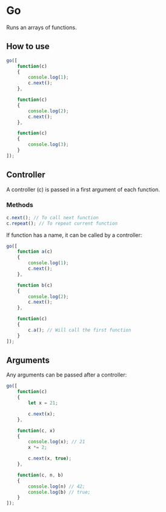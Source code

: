 # Go

Runs an arrays of functions.

## How to use

```js
go([
	function(c)
	{
		console.log(1);
		c.next();
	},

	function(c)
	{
		console.log(2);
		c.next();
	},

	function(c)
	{
		console.log(3);
	}
]);
```

## Controller

A controller (c) is passed in a first argument of each function.

### Methods

```js
c.next(); // To call next function
c.repeat(); // To repeat current function
```

If function has a name, it can be called by a controller:

```js
go([
	function a(c)
	{
		console.log(1);
		c.next();
	},

	function b(c)
	{
		console.log(2);
		c.next();
	},

	function(c)
	{
		c.a(); // Will call the first function
	}
]);
```

## Arguments

Any arguments can be passed after a controller:

```js
go([
	function(c)
	{
		let x = 21;

		c.next(x);
	},

	function(c, x)
	{
		console.log(x); // 21
		x *= 2;

		c.next(x, true);
	},

	function(c, n, b)
	{
		console.log(n) // 42;
		console.log(b) // true;
	}
]);
```